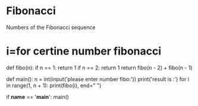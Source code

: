 # Fibonacci
Numbers of the Fibonacci sequence

# i=for certine number fibonacci


def fibo(n):
    if n == 1:
        return 1
    if n == 2:
        return 1
    return fibo(n - 2) + fibo(n - 1)


def main():
    n = int(input('please enter number fibo:'))
    print('result is :')
    for i in range(1, n + 1):
        print(fibo(i), end="  ")


if __name__ == '__main__':
    main()

